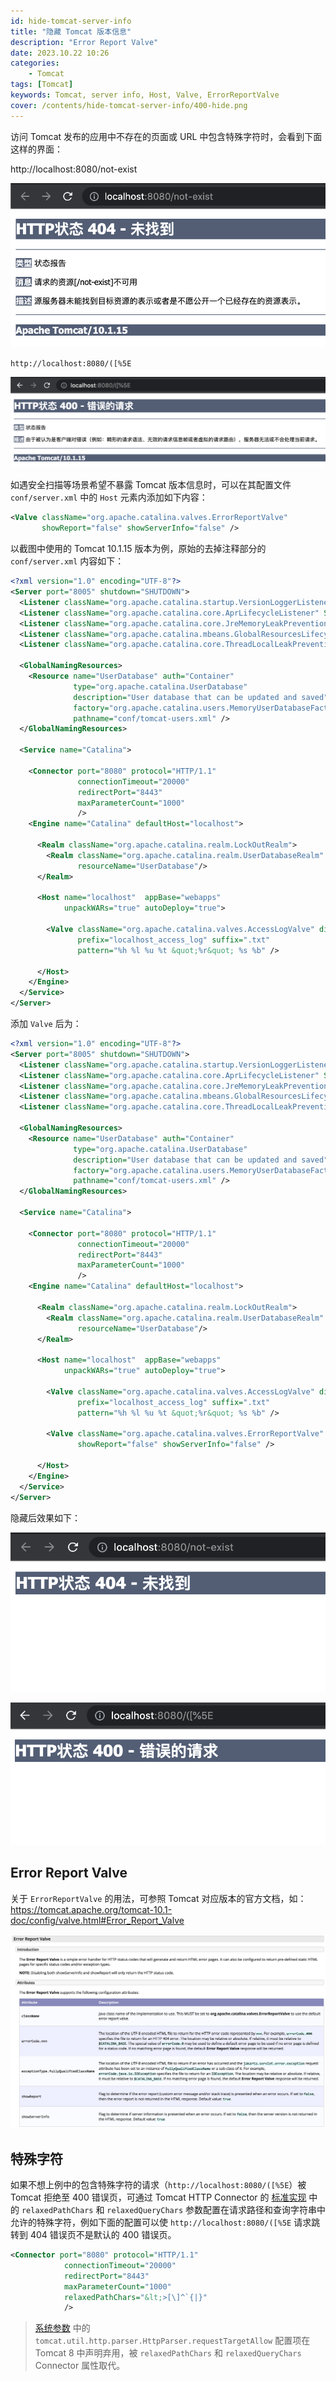 ```yaml
---
id: hide-tomcat-server-info
title: "隐藏 Tomcat 版本信息"
description: "Error Report Valve"
date: 2023.10.22 10:26
categories:
    - Tomcat
tags: [Tomcat]
keywords: Tomcat, server info, Host, Valve, ErrorReportValve
cover: /contents/hide-tomcat-server-info/400-hide.png
---
```


访问 Tomcat 发布的应用中不存在的页面或 URL 中包含特殊字符时，会看到下面这样的界面：

http://localhost:8080/not-exist

![404](/contents/hide-tomcat-server-info/404.png)

`http://localhost:8080/([%5E`

![400](/contents/hide-tomcat-server-info/400.png)

如遇安全扫描等场景希望不暴露 Tomcat 版本信息时，可以在其配置文件 `conf/server.xml` 中的 `Host` 元素内添加如下内容：

```xml
<Valve className="org.apache.catalina.valves.ErrorReportValve" 
       showReport="false" showServerInfo="false" />
```

以截图中使用的 Tomcat 10.1.15 版本为例，原始的去掉注释部分的 `conf/server.xml` 内容如下：

```xml
<?xml version="1.0" encoding="UTF-8"?>
<Server port="8005" shutdown="SHUTDOWN">
  <Listener className="org.apache.catalina.startup.VersionLoggerListener" />
  <Listener className="org.apache.catalina.core.AprLifecycleListener" SSLEngine="on" />
  <Listener className="org.apache.catalina.core.JreMemoryLeakPreventionListener" />
  <Listener className="org.apache.catalina.mbeans.GlobalResourcesLifecycleListener" />
  <Listener className="org.apache.catalina.core.ThreadLocalLeakPreventionListener" />

  <GlobalNamingResources>
    <Resource name="UserDatabase" auth="Container"
              type="org.apache.catalina.UserDatabase"
              description="User database that can be updated and saved"
              factory="org.apache.catalina.users.MemoryUserDatabaseFactory"
              pathname="conf/tomcat-users.xml" />
  </GlobalNamingResources>

  <Service name="Catalina">

    <Connector port="8080" protocol="HTTP/1.1"
               connectionTimeout="20000"
               redirectPort="8443"
               maxParameterCount="1000"
               />
    <Engine name="Catalina" defaultHost="localhost">

      <Realm className="org.apache.catalina.realm.LockOutRealm">
        <Realm className="org.apache.catalina.realm.UserDatabaseRealm"
               resourceName="UserDatabase"/>
      </Realm>

      <Host name="localhost"  appBase="webapps"
            unpackWARs="true" autoDeploy="true">

        <Valve className="org.apache.catalina.valves.AccessLogValve" directory="logs"
               prefix="localhost_access_log" suffix=".txt"
               pattern="%h %l %u %t &quot;%r&quot; %s %b" />

      </Host>
    </Engine>
  </Service>
</Server>
```

添加 `Valve` 后为：

```xml
<?xml version="1.0" encoding="UTF-8"?>
<Server port="8005" shutdown="SHUTDOWN">
  <Listener className="org.apache.catalina.startup.VersionLoggerListener" />
  <Listener className="org.apache.catalina.core.AprLifecycleListener" SSLEngine="on" />
  <Listener className="org.apache.catalina.core.JreMemoryLeakPreventionListener" />
  <Listener className="org.apache.catalina.mbeans.GlobalResourcesLifecycleListener" />
  <Listener className="org.apache.catalina.core.ThreadLocalLeakPreventionListener" />

  <GlobalNamingResources>
    <Resource name="UserDatabase" auth="Container"
              type="org.apache.catalina.UserDatabase"
              description="User database that can be updated and saved"
              factory="org.apache.catalina.users.MemoryUserDatabaseFactory"
              pathname="conf/tomcat-users.xml" />
  </GlobalNamingResources>

  <Service name="Catalina">

    <Connector port="8080" protocol="HTTP/1.1"
               connectionTimeout="20000"
               redirectPort="8443"
               maxParameterCount="1000"
               />
    <Engine name="Catalina" defaultHost="localhost">

      <Realm className="org.apache.catalina.realm.LockOutRealm">
        <Realm className="org.apache.catalina.realm.UserDatabaseRealm"
               resourceName="UserDatabase"/>
      </Realm>

      <Host name="localhost"  appBase="webapps"
            unpackWARs="true" autoDeploy="true">

        <Valve className="org.apache.catalina.valves.AccessLogValve" directory="logs"
               prefix="localhost_access_log" suffix=".txt"
               pattern="%h %l %u %t &quot;%r&quot; %s %b" />

        <Valve className="org.apache.catalina.valves.ErrorReportValve" 
               showReport="false" showServerInfo="false" />

      </Host>
    </Engine>
  </Service>
</Server>
```

隐藏后效果如下：

![404-hide](/contents/hide-tomcat-server-info/404-hide.png)

![400-hide](/contents/hide-tomcat-server-info/400-hide.png)


Error Report Valve
------------------

关于 `ErrorReportValve` 的用法，可参照 Tomcat 对应版本的官方文档，如：https://tomcat.apache.org/tomcat-10.1-doc/config/valve.html#Error_Report_Valve

![ErrorReportValve](/contents/hide-tomcat-server-info/ErrorReportValve.png)


特殊字符
-------

如果不想上例中的包含特殊字符的请求（`http://localhost:8080/([%5E`）被 Tomcat 拒绝至 400 错误页，可通过 Tomcat HTTP Connector 的 [标准实现](https://tomcat.apache.org/tomcat-10.1-doc/config/http.html#Standard_Implementation) 中的 `relaxedPathChars` 和 `relaxedQueryChars` 参数配置在请求路径和查询字符串中允许的特殊字符，例如下面的配置可以使 `http://localhost:8080/([%5E` 请求跳转到 404 错误页不是默认的 400 错误页。

```xml
<Connector port="8080" protocol="HTTP/1.1"
            connectionTimeout="20000"
            redirectPort="8443"
            maxParameterCount="1000"
            relaxedPathChars="&lt;>[\]^`{|}"
            />
```

> [系统参数](https://tomcat.apache.org/tomcat-8.5-doc/config/systemprops.html#Other) 中的 `tomcat.util.http.parser.HttpParser.requestTargetAllow` 配置项在 Tomcat 8 中声明弃用，被 `relaxedPathChars` 和 `relaxedQueryChars` Connector 属性取代。